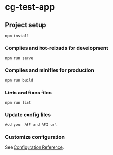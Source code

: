 # cg-test-app

## Project setup
```
npm install
```

### Compiles and hot-reloads for development
```
npm run serve
```

### Compiles and minifies for production
```
npm run build
```

### Lints and fixes files
```
npm run lint
```
### Update config files
```
Add your APP and API url
```

### Customize configuration
See [Configuration Reference](https://cli.vuejs.org/config/).
